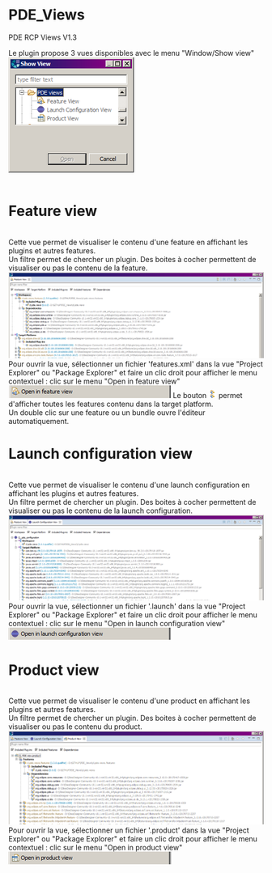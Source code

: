 # PDE_Views
PDE RCP Views V1.3<br>

Le plugin propose 3 vues disponibles avec le menu "Window/Show view"<br>
<img src="https://github.com/cylagarde/PDE_Views/blob/master/document/show_views.png"/><br>
<br>
<H1>Feature view</H1><br>
Cette vue permet de visualiser le contenu d'une feature en affichant les plugins et autres features.<br>
Un filtre permet de chercher un plugin. Des boites à cocher permettent de visualiser ou pas le contenu de la feature.<br>
<img src="https://github.com/cylagarde/PDE_Views/blob/master/document/feature_view.png"/>
Pour ouvrir la vue, sélectionner un fichier 'features.xml' dans la vue "Project Explorer" ou "Package Explorer" et faire un clic droit pour afficher le menu contextuel : clic sur le menu "Open in feature view" <img src="https://github.com/cylagarde/PDE_Views/blob/master/document/open_in_feature_view.png"/>
Le bouton <img src="https://github.com/cylagarde/PDE_Views/blob/master/document/getAllFeatures.png"/> permet d'afficher toutes les features contenu dans la target platform.<br>
Un double clic sur une feature ou un bundle ouvre l'éditeur automatiquement.

<br>

<H1>Launch configuration view</H1><br>
Cette vue permet de visualiser le contenu d'une launch configuration en affichant les plugins et autres features.<br>
Un filtre permet de chercher un plugin. Des boites à cocher permettent de visualiser ou pas le contenu de la launch configuration.<br>
<img src="https://github.com/cylagarde/PDE_Views/blob/master/document/launch_configuration_view.png"/>
Pour ouvrir la vue, sélectionner un fichier '.launch' dans la vue "Project Explorer" ou "Package Explorer" et faire un clic droit pour afficher le menu contextuel : clic sur le menu "Open in launch configuration view" <img src="https://github.com/cylagarde/PDE_Views/blob/master/document/open_in_launch_configuration_view.png"/>

<br>
<H1>Product view</H1><br>
Cette vue permet de visualiser le contenu d'une product en affichant les plugins et autres features.<br>
Un filtre permet de chercher un plugin. Des boites à cocher permettent de visualiser ou pas le contenu du product.<br>
<img src="https://github.com/cylagarde/PDE_Views/blob/master/document/product_view.png"/>
Pour ouvrir la vue, sélectionner un fichier '.product' dans la vue "Project Explorer" ou "Package Explorer" et faire un clic droit pour afficher le menu contextuel : clic sur le menu "Open in product view" <img src="https://github.com/cylagarde/PDE_Views/blob/master/document/open_in_product_view.png"/>
